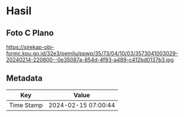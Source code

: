 # Hasil

## Foto C Plano

https://sirekap-obj-formc.kpu.go.id/32e3/pemilu/ppwp/35/73/04/10/03/3573041003029-20240214-220800--0e35087a-854d-4f93-a489-c412bd0137b3.jpg


## Metadata

| Key        | Value               |
| ---------- | ------------------- |
| Time Stamp | 2024-02-15 07:00:44 |



